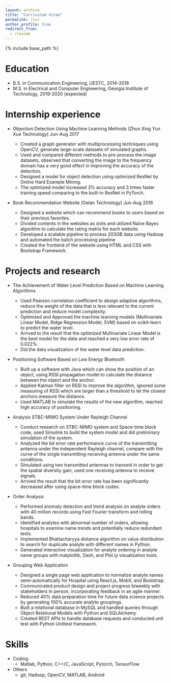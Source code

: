 ```yaml
---
layout: archive
title: "Curriculum Vitae"
permalink: /cv/
author_profile: true
redirect_from:
  - /resume
---
```


{% include base_path %}

Education
======
* B.S. in Communication Engineering, UESTC, 2014-2018
* M.S. in Electrical and Computer Engineering, Georgia Institute of Technology, 2019-2020 (expected)

Internship experience
======
* Objection Detection Using Machine Learning Methods           (Zhun Xing Yun Xue Technology)  Jun-Aug 2017
  * Created a graph generator with multiprocessing techniques using OpenCV, generate large-scale datasets of simulated graphs.
  * Used and compared different methods to pre-process the image datasets, observed that converting the image to the frequency domain has a very good effect in improving the accuracy of the detection.
  * Designed a model for object detection using optimized ResNet by Online Hard Example Mining.
  * The optimized model increased 3% accuracy and 3 times faster training speed comparing to the built-in ResNet in PyTorch.

* Book Recommendation Website                                   (Gelan Technology)  Jun-Aug 2016
  * Designed a website which can recommend books to users based on their previous favorites.
  * Divided contents in the websites as slots and utilized Naïve Bayes algorithm to calculate the rating matrix for each website. 
  * Developed a scalable pipeline to process 203GB data using Hadoop and automated the batch processing pipeline
  * Created the frontend of the website using HTML and CSS with Bootstrap Framework.

Projects and research
======
* The Achievement of Water Level Prediction Based on Machine Learning Algorithms 
  * Used Pearson correlation coefficient to design adaptive algorithms, reduce the weight of the data that is less relevant to the current prediction and reduce model complexity.
  * Optimized and Approved the machine learning models (Multivariate Linear Model, Ridge Regression Model, SVM) based on scikit-learn to predict the water level. 
  * Arrived to the result that the optimized Multivariate Linear Model is the best model for the data and reached a very low error rate of 0.022%.
  * Did the data visualization of the water level data prediction. 
                                                                             
* Positioning Software Based on Low Energy Bluetooth
  * Built up a software with Java which can show the position of an object, using RSSI propagation model to calculate the distance between the object and the anchor.
  * Applied Kalman filter on RSSI to improve the algorithm, ignored some measuring of RSSI which are larger than a threshold to let the closest anchors measure the distance.
  * Used MATLAB to simulate the results of the new algorithm, reached high accuracy of positioning.
  
* Analysis STBC-MIMO System Under Rayleigh Channel
  * Conduct research on STBC-MIMO system and Space-time block code, used Simulink to build the system model and did preliminary simulation of the system.
  * Analyzed the bit error rate performance curve of the transmitting antenna under the independent Rayleigh channel, compare with the curve of the single transmitting-receiving antenna under the same conditions.
  * Simulated using two transmitted antennas to transmit in order to get the spatial diversity gain, used one receiving antenna to receive signals.
  * Arrived the result that the bit error rate has been significantly decreased after using space-time block codes. 

* Order Analysis
  * Performed anomaly detection and trend analysis on analyte orders with 40 million records using Fast Fourier transform and rolling bands.
  * Identified analytes with abnormal number of orders, allowing hospitals to examine name trends and potentially reduce redundant tests.
  * Implemented Bhattacharyya distance algorithm on value distribution to search for duplicate analyte with different names in Python.
  * Generated interactive visualization for analyte ordering in analyte name groups with matplotlib, Dash, and Plot.ly visualization tools.  
  
  
* Grouping Web Application
  * Designed a single page web application to normalize analyte names semi-automatically for Hospital using React.js, MobX, and Bootstrap.  
  * Communicated product design and project progress biweekly with stakeholders in person, incorporating feedback in an agile manner.  
  * Reduced 40% data preparation time for future data science projects by generating 100% accurate analyte groupings.   
  * Built a relational database in MySQL and handled queries through Object Relational Models with Python and SQLAlchemy
  * Created REST APIs to handle database requests and conducted unit test with Python Unittest framework.


Skills
======
* Coding
  * Matlab, Python, C++/C, JavaScript, Pytorch, TensorFlow
* Others 
  * git, Hadoop, OpenCV, MATLAB, Android



